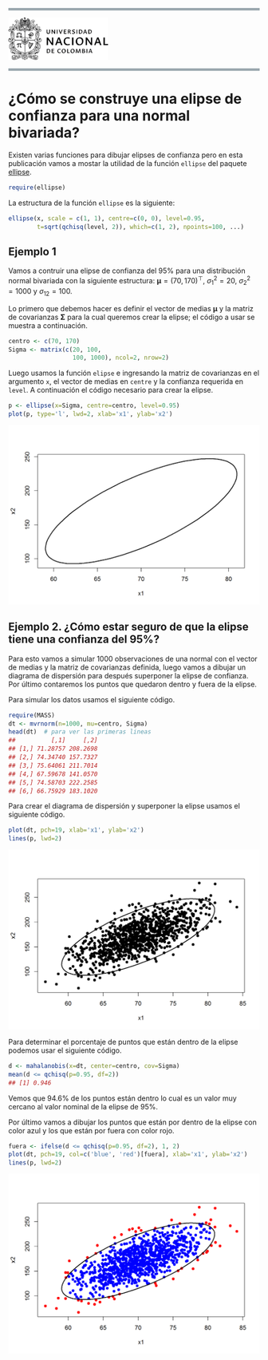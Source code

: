 
<!DOCTYPE html>
<html>
<head>

<style>
hr { 
    color: #DA8A25;
    background-color: #9BA8AF;
    height: 5px;
} 
</style>

</head>
<body>



<hr>

<img src="https://raw.githubusercontent.com/fhernanb/fhernanb.github.io/master/imagenes/logounal.png" alt="drawing" width="200"/>

<hr>

</body>
</html>

¿Cómo se construye una elipse de confianza para una normal bivariada?
=====================================================================

Existen varias funciones para dibujar elipses de confianza pero en esta publicación vamos a mostar la utilidad de la función `ellipse` del paquete [ellipse](https://cran.r-project.org/web/packages/ellipse/index.html).

``` r
require(ellipse)
```

La estructura de la función `ellipse` es la siguiente:

``` r
ellipse(x, scale = c(1, 1), centre=c(0, 0), level=0.95, 
        t=sqrt(qchisq(level, 2)), which=c(1, 2), npoints=100, ...)
```

Ejemplo 1
---------

Vamos a contruir una elipse de confianza del 95% para una distribución normal bivariada con la siguiente estructura: **μ** = (70, 170)<sup>⊤</sup>, *σ*<sub>1</sub><sup>2</sup> = 20, *σ*<sub>2</sub><sup>2</sup> = 1000 y *σ*<sub>12</sub> = 100.

Lo primero que debemos hacer es definir el vector de medias **μ** y la matriz de covarianzas **Σ** para la cual queremos crear la elipse; el código a usar se muestra a continuación.

``` r
centro <- c(70, 170)
Sigma <- matrix(c(20, 100,
                  100, 1000), ncol=2, nrow=2)
```

Luego usamos la función `elipse` e ingresando la matriz de covarianzas en el argumento `x`, el vector de medias en `centre` y la confianza requerida en `level`. A continuación el código necesario para crear la elipse.

``` r
p <- ellipse(x=Sigma, centre=centro, level=0.95)
plot(p, type='l', lwd=2, xlab='x1', ylab='x2')
```

<img src="MyFigs/Figure-elipse1-1.png" width="672" />

Ejemplo 2. ¿Cómo estar seguro de que la elipse tiene una confianza del 95%?
---------------------------------------------------------------------------

Para esto vamos a simular 1000 observaciones de una normal con el vector de medias y la matriz de covarianzas definida, luego vamos a dibujar un diagrama de dispersión para después superponer la elipse de confianza. Por último contaremos los puntos que quedaron dentro y fuera de la elipse.

Para simular los datos usamos el siguiente código.

``` r
require(MASS)
dt <- mvrnorm(n=1000, mu=centro, Sigma)
head(dt)  # para ver las primeras lineas
##          [,1]     [,2]
## [1,] 71.28757 208.2698
## [2,] 74.34740 157.7327
## [3,] 75.64061 211.7014
## [4,] 67.59678 141.0570
## [5,] 74.58703 222.2585
## [6,] 66.75929 183.1020
```

Para crear el diagrama de dispersión y superponer la elipse usamos el siguiente código.

``` r
plot(dt, pch=19, xlab='x1', ylab='x2')
lines(p, lwd=2)
```

<img src="MyFigs/Figure-elipse2-1.png" width="672" />

Para determinar el porcentaje de puntos que están dentro de la elipse podemos usar el siguiente código.

``` r
d <- mahalanobis(x=dt, center=centro, cov=Sigma)
mean(d <= qchisq(p=0.95, df=2))
## [1] 0.946
```

Vemos que 94.6% de los puntos están dentro lo cual es un valor muy cercano al valor nominal de la elipse de 95%.

Por último vamos a dibujar los puntos que están por dentro de la elipse con color azul y los que están por fuera con color rojo.

``` r
fuera <- ifelse(d <= qchisq(p=0.95, df=2), 1, 2)
plot(dt, pch=19, col=c('blue', 'red')[fuera], xlab='x1', ylab='x2')
lines(p, lwd=2)
```

<img src="MyFigs/Figure-elipse3-1.png" width="672" />
